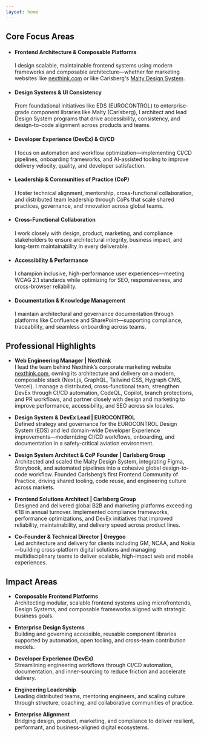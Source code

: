 ```yaml
---
layout: home
---
```


## Core Focus Areas

- #### Frontend Architecture & Composable Platforms
  I design scalable, maintainable frontend systems using modern frameworks and composable architecture—whether for marketing websites like [nexthink.com](https://nexthink.com) or like Carlsberg's [Malty Design System](https://malty.carlsberggroup.com).

- #### Design Systems & UI Consistency
  From foundational initiatives like EDS (EUROCONTROL) to enterprise-grade component libraries like Malty (Carlsberg), I architect and lead Design System programs that drive accessibility, consistency, and design-to-code alignment across products and teams.

- #### Developer Experience (DevEx) & CI/CD
  I focus on automation and workflow optimization—implementing CI/CD pipelines, onboarding frameworks, and AI-assisted tooling to improve delivery velocity, quality, and developer satisfaction.

- #### Leadership & Communities of Practice (CoP)
  I foster technical alignment, mentorship, cross-functional collaboration, and distributed team leadership through CoPs that scale shared practices, governance, and innovation across global teams.

- #### Cross-Functional Collaboration
  I work closely with design, product, marketing, and compliance stakeholders to ensure architectural integrity, business impact, and long-term maintainability in every deliverable.

- #### Accessibility & Performance
  I champion inclusive, high-performance user experiences—meeting WCAG 2.1 standards while optimizing for SEO, responsiveness, and cross-browser reliability.

- #### Documentation & Knowledge Management
  I maintain architectural and governance documentation through platforms like Confluence and SharePoint—supporting compliance, traceability, and seamless onboarding across teams.


## Professional Highlights

- <b>Web Engineering Manager | Nexthink</b><br/>
  I lead the team behind Nexthink’s corporate marketing website [nexthink.com](https://nexthink.com), owning its architecture and delivery on a modern, composable stack (Next.js, GraphQL, Tailwind CSS, Hygraph CMS, Vercel). I manage a distributed, cross-functional team, strengthen DevEx through CI/CD automation, CodeQL, Copilot, branch protections, and PR workflows, and partner closely with design and marketing to improve performance, accessibility, and SEO across six locales.

- <b>Design System & DevEx Lead | EUROCONTROL</b><br/>
  Defined strategy and governance for the EUROCONTROL Design System (EDS) and led domain-wide Developer Experience improvements—modernizing CI/CD workflows, onboarding, and documentation in a safety-critical aviation environment.

- <b>Design System Architect & CoP Founder | Carlsberg Group</b><br/>
  Architected and scaled the Malty Design System, integrating Figma, Storybook, and automated pipelines into a cohesive global design-to-code workflow. Founded Carlsberg’s first Frontend Community of Practice, driving shared tooling, code reuse, and engineering culture across markets.

- <b>Frontend Solutions Architect | Carlsberg Group</b><br/>
  Designed and delivered global B2B and marketing platforms exceeding €1B in annual turnover. Implemented compliance frameworks, performance optimizations, and DevEx initiatives that improved reliability, maintainability, and delivery speed across product lines.

- <b>Co-Founder & Technical Director | Greygoo</b><br/>
  Led architecture and delivery for clients including GM, NCAA, and Nokia—building cross-platform digital solutions and managing multidisciplinary teams to deliver scalable, high-impact web and mobile experiences.


## Impact Areas

- <b>Composable Frontend Platforms</b><br/>
  Architecting modular, scalable frontend systems using microfrontends, Design Systems, and composable frameworks aligned with strategic business goals.

- <b>Enterprise Design Systems</b><br/>
  Building and governing accessible, reusable component libraries supported by automation, open tooling, and cross-team contribution models.

- <b>Developer Experience (DevEx)</b><br/>
  Streamlining engineering workflows through CI/CD automation, documentation, and inner-sourcing to reduce friction and accelerate delivery.

- <b>Engineering Leadership</b><br/>
  Leading distributed teams, mentoring engineers, and scaling culture through structure, coaching, and collaborative communities of practice.

- <b>Enterprise Alignment</b><br/>
  Bridging design, product, marketing, and compliance to deliver resilient, performant, and business-aligned digital ecosystems.
